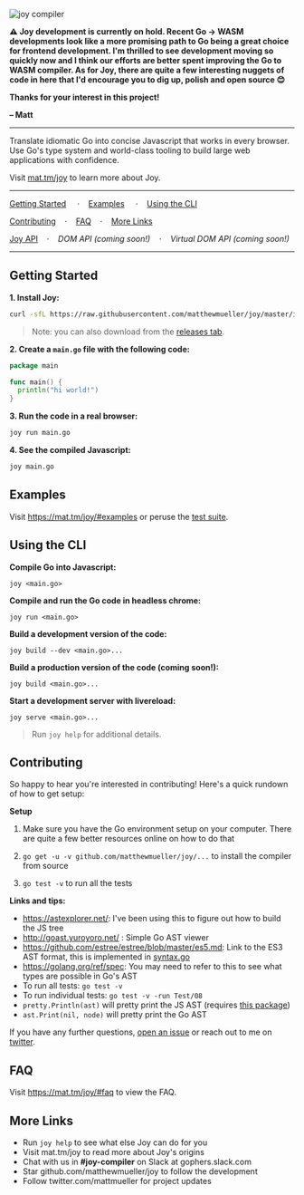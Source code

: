 ![joy compiler](https://user-images.githubusercontent.com/170299/33872480-b10be348-df49-11e7-80b1-06736c8298ae.png)

**⚠️  Joy development is currently on hold. Recent Go -> WASM developments look like a more promising path to Go being a great choice for frontend development. I'm thrilled to see development moving so quickly now and I think our efforts are better spent improving the Go to WASM compiler. As for Joy, there are quite a few interesting nuggets of code in here that I'd encourage you to dig up, polish and open source 😊**

**Thanks for your interest in this project!**

**– Matt**

---

Translate idiomatic Go into concise Javascript that works in every browser. Use Go's type system and world-class tooling to build large web applications with confidence.

Visit [mat.tm/joy](https://mat.tm/joy) to learn more about Joy.

---

[Getting Started](#getting-started)
&nbsp;&nbsp;&nbsp;&nbsp;&#183;&nbsp;&nbsp;&nbsp;&nbsp;[Examples](#examples)
&nbsp;&nbsp;&nbsp;&nbsp;&#183;&nbsp;&nbsp;&nbsp;&nbsp;[Using the CLI](#using-the-cli)

[Contributing](#contributing)&nbsp;&nbsp;&nbsp;&nbsp;&#183;&nbsp;&nbsp;&nbsp;&nbsp;[FAQ](#faq)&nbsp;&nbsp;&nbsp;&nbsp;&#183;&nbsp;&nbsp;&nbsp;&nbsp;[More Links](#more-links)

[Joy API](https://godoc.org/github.com/matthewmueller/joy)&nbsp;&nbsp;&nbsp;&nbsp;&#183;&nbsp;&nbsp;&nbsp;&nbsp;*DOM API (coming soon!)*&nbsp;&nbsp;&nbsp;&nbsp;&#183;&nbsp;&nbsp;&nbsp;&nbsp;*Virtual DOM API (coming soon!)*

---

## Getting Started

**1. Install Joy:**

```sh
curl -sfL https://raw.githubusercontent.com/matthewmueller/joy/master/install.sh | sh
```

> Note: you can also download from the [releases tab](https://github.com/matthewmueller/joy/releases).

**2. Create a `main.go` file with the following code:**

```go
package main

func main() {
  println("hi world!")
}
```

**3. Run the code in a real browser:**

```sh
joy run main.go
```

**4. See the compiled Javascript:**

```sh
joy main.go
```

## Examples

Visit https://mat.tm/joy/#examples or peruse the [test suite](https://github.com/matthewmueller/joy/tree/master/testdata).

## Using the CLI

**Compile Go into Javascript:**

```
joy <main.go>
```

**Compile and run the Go code in headless chrome:**

```
joy run <main.go>
```

**Build a development version of the code:**

```
joy build --dev <main.go>...
```

**Build a production version of the code (coming soon!):**

```
joy build <main.go>...
```

**Start a development server with livereload:**

```
joy serve <main.go>...
```

> Run `joy help` for additional details.

## Contributing

So happy to hear you're interested in contributing! Here's a quick rundown of how to get setup:

**Setup**

1. Make sure you have the Go environment setup on your computer. There are quite a few better resources online on how to do that

2. `go get -u -v github.com/matthewmueller/joy/...` to install the compiler from source

3. `go test -v` to run all the tests

**Links and tips:**

- https://astexplorer.net/: I've been using this to figure out how to build the JS tree
- http://goast.yuroyoro.net/ : Simple Go AST viewer
- https://github.com/estree/estree/blob/master/es5.md: Link to the ES3 AST format, this is implemented in [syntax.go](internal/jsast/syntax.go)
- https://golang.org/ref/spec: You may need to refer to this to see what types are possible in Go's AST
- To run all tests: `go test -v`
- To run individual tests: `go test -v -run Test/08`
- `pretty.Println(ast)` will pretty print the JS AST (requires [this package](https://github.com/kr/pretty))
- `ast.Print(nil, node)` will pretty print the Go AST

If you have any further questions, [open an issue](github.com/matthewmueller/joy/issues) or reach out to me on [twitter](https://twitter.com/mattmueller).

## FAQ

Visit https://mat.tm/joy/#faq to view the FAQ.

## More Links

- Run `joy help` to see what else Joy can do for you
- Visit mat.tm/joy to read more about Joy's origins
- Chat with us in **#joy-compiler** on Slack at gophers.slack.com
- Star github.com/matthewmueller/joy to follow the development
- Follow twitter.com/mattmueller for project updates
